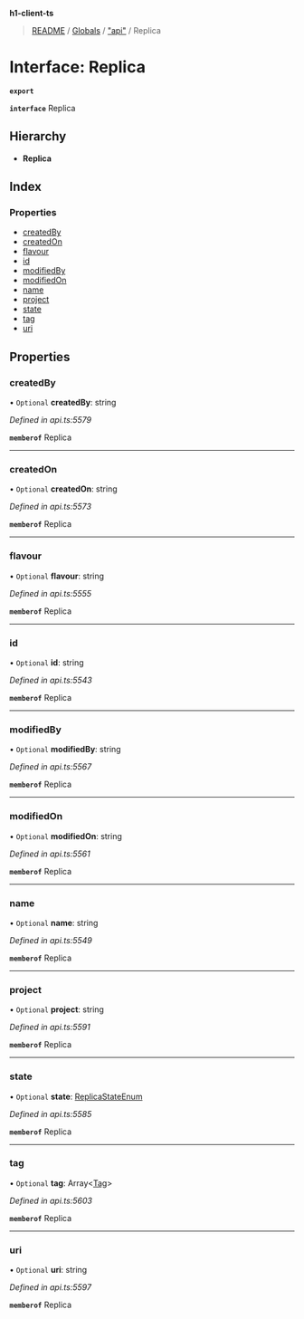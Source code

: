 **h1-client-ts**

> [README](../README.md) / [Globals](../globals.md) / ["api"](../modules/_api_.md) / Replica

# Interface: Replica

**`export`** 

**`interface`** Replica

## Hierarchy

* **Replica**

## Index

### Properties

* [createdBy](_api_.replica.md#createdby)
* [createdOn](_api_.replica.md#createdon)
* [flavour](_api_.replica.md#flavour)
* [id](_api_.replica.md#id)
* [modifiedBy](_api_.replica.md#modifiedby)
* [modifiedOn](_api_.replica.md#modifiedon)
* [name](_api_.replica.md#name)
* [project](_api_.replica.md#project)
* [state](_api_.replica.md#state)
* [tag](_api_.replica.md#tag)
* [uri](_api_.replica.md#uri)

## Properties

### createdBy

• `Optional` **createdBy**: string

*Defined in api.ts:5579*

**`memberof`** Replica

___

### createdOn

• `Optional` **createdOn**: string

*Defined in api.ts:5573*

**`memberof`** Replica

___

### flavour

• `Optional` **flavour**: string

*Defined in api.ts:5555*

**`memberof`** Replica

___

### id

• `Optional` **id**: string

*Defined in api.ts:5543*

**`memberof`** Replica

___

### modifiedBy

• `Optional` **modifiedBy**: string

*Defined in api.ts:5567*

**`memberof`** Replica

___

### modifiedOn

• `Optional` **modifiedOn**: string

*Defined in api.ts:5561*

**`memberof`** Replica

___

### name

• `Optional` **name**: string

*Defined in api.ts:5549*

**`memberof`** Replica

___

### project

• `Optional` **project**: string

*Defined in api.ts:5591*

**`memberof`** Replica

___

### state

• `Optional` **state**: [ReplicaStateEnum](../enums/_api_.replicastateenum.md)

*Defined in api.ts:5585*

**`memberof`** Replica

___

### tag

• `Optional` **tag**: Array\<[Tag](_api_.tag.md)>

*Defined in api.ts:5603*

**`memberof`** Replica

___

### uri

• `Optional` **uri**: string

*Defined in api.ts:5597*

**`memberof`** Replica
